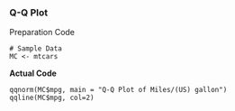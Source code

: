 ### Q-Q Plot
Preparation Code
```
# Sample Data
MC <- mtcars
```
**Actual Code**
```
qqnorm(MC$mpg, main = "Q-Q Plot of Miles/(US) gallon")
qqline(MC$mpg, col=2)
```
